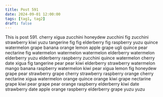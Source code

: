 ```yaml
---
title: Post 591
date: 2024-09-01 12:00:00
tags: [tag1, tag2]
draft: false
---
```

This is post 591.
cherry
xigua
zucchini
honeydew
zucchini
fig
zucchini
strawberry
kiwi
yuzu
tangerine
fig
fig
elderberry
fig
raspberry
yuzu
quince
watermelon
grape
banana
orange
lemon
apple
grape
ugli
quince
pear
nectarine
fig
watermelon
watermelon
watermelon
elderberry
watermelon
elderberry
yuzu
elderberry
raspberry
zucchini
quince
watermelon
cherry
date
xigua
fig
tangerine
pear
pear
kiwi
elderberry
strawberry
watermelon
mango
banana
raspberry
watermelon
kiwi
pear
xigua
lemon
fig
honeydew
grape
pear
strawberry
grape
cherry
strawberry
raspberry
orange
cherry
nectarine
xigua
watermelon
orange
quince
orange
kiwi
grape
nectarine
grape
kiwi
pear
grape
pear
orange
raspberry
elderberry
kiwi
date
strawberry
date
apple
orange
raspberry
elderberry
grape
yuzu
yuzu
